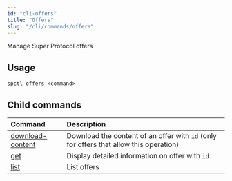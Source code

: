```yaml
---
id: "cli-offers"
title: "Offers"
slug: "/cli/commands/offers"
---
```


Manage Super Protocol offers

## Usage

```
spctl offers <command>
```

## Child commands

|**Command**|**Description**|
| :- | :- |
|[download-content](/testnet/cli/commands/offers/download-content)|Download the content of an offer with `id` (only for offers that allow this operation)|
|[get](/testnet/cli/commands/offers/get)|Display detailed information on offer with `id`|
|[list](/testnet/cli/commands/offers/list)|List offers|